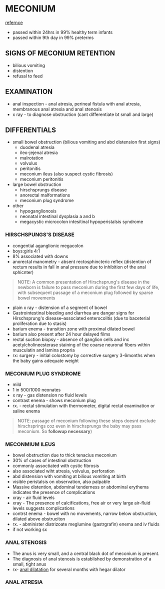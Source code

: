 # MECONIUM
[refernce](https://www.aafp.org/afp/1999/1101/p2043.html)

- passed within 24hrs in 99% healthy term infants
- passed within 9th day in 99% preterms 

## SIGNS OF MECONIUM RETENTION
- bilious vomiting
- distention
- refusal to feed

## EXAMINATION
- anal inspection - anal atresia, perineal fistula with anal atresia, membranous anal atresia and anal stenosis
- x ray - to diagnose obstruction (cant differentiate bt small and large)

## DIFFERENTIALS
- small bowel obstruction (bilious vomiting and abd distension first signs)
	- duodenal atresia
	- ileo-jejenal atresia
	- malrotation
	- volvulus
	- peritonitis
	- meconium ileus (also suspect cystic fibrosis)
	- meconium peritonitis
- large bowel obstruction
	- hirschsprungs disease
	- anorectal malformations
	- meconium plug syndrome
- other 
	- hypoganglionosis
	- neonatal intestinal dysplasia a and b 
	- megacystic microcolon intesitinal hypoperistalsis syndrome

### HIRSCHSPUNGS'S DISEASE
- congential aganglionic megacolon
- boys:girls 4:1
- 8% associated with downs
- anorectal manometry - absent rectosphincteric reflex (distention of rectum results in fall in anal pressure due to inhibition of the anal sphicnter)

>NOTE: A common presentation of Hirschsprung's disease in the newborn is failure to pass meconium during the first few days of life, with subsequent passage of a meconium plug followed by sparse bowel movements

- plain x ray - distension of a segment of bowel
- Gastrointestinal bleeding and diarrhea are danger signs for Hirschsprung's disease–associated enterocolitis (due to baceterial proliferation due to stasis)
- barium enema - transition zone with proximal dilated bowel
- barium also present after 24 hour delayed films 
- rectal suction biopsy - absence of ganglion cells and inc acetylcholineesterase staining of the coarse neuronal fibers within musculatin and lamina propria
- rx: surgery - initial colostomy by corrective surgery 3-6months when the baby gains adequate weight

### MECONIUM PLUG SYNDROME
- mild 
- 1 in 500/1000 neonates 
- x ray - gas distension no fluid levels
- contrast enema - shows meconium plug
- rx. - rectal stimulation with thermometer, digital rectal examination or saline enema
> NOTE: passage of meconium following these steps doesnt exclude hirschsprings coz even in hirschsprungs the baby may pass meconium. So **followup necessary**)

### MECONMIUM ILEUS
- bowel obstruction due to thick tenacius meconium
- 30% of cases of intestinal obstruction 
- commonly assoctiated with cystic fibrosis
- also associated wiht atresia, volvulus, perforation
- abd distension with vomiting at bilious vomiting at birth
- visible peristalsis on observation, also palpable 
- Massive distention, abdominal tenderness or abdominal erythema indicates the presence of complications
- xray - air fluid levels
- xray - The presence of calcifications, free air or very large air-fluid levels suggests complications
- contrst enema - bowel with no movements, narrow below obstruction, dilated above obstruciton
- rx. - abminister diatrizoate meglumine (gastrgrafin) enema and iv fluids
- if not working sx

### ANAL STENOSIS
- The anus is very small, and a central black dot of meconium is present.
- The diagnosis of anal stenosis is established by demonstration of a small, tight anus
- rx- [anal dilatation](https://www.med.umich.edu/1libr/PedSurgery/ColorectalProgram/Anal-Dilation.pdf) for several months with hegar dilator

### ANAL ATRESIA
